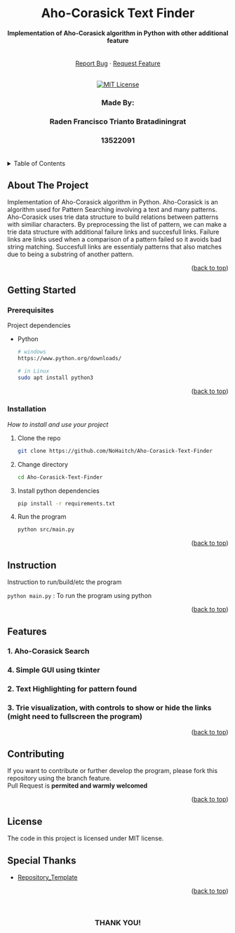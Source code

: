 <!-- Back to Top Link-->
<a name="readme-top"></a>


<br />
<div align="center">
  <h1 align="center">Aho-Corasick Text Finder
</h1>

  <p align="center">
    <h4>Implementation of Aho-Corasick algorithm in Python with other additional feature</h4>
    <br/>
    <a href="https://github.com/NoHaitch/Aho-Corasick-Text-Finder/issues">Report Bug</a>
    ·
    <a href="https://github.com/NoHaitch/Aho-Corasick-Text-Finder/issues">Request Feature</a>
<br>
<br>

[![MIT License][license-shield]][license-url]

  </p>
</div>

<!-- CONTRIBUTOR -->
<div align="center" id="contributor">
  <strong>
    <h3>Made By:</h3>
    <h3>Raden Francisco Trianto Bratadiningrat</h3>
    <h3>13522091</h3>
  </strong>
  <br>
</div>



<!-- TABLE OF CONTENTS -->
<details>
  <summary>Table of Contents</summary>
  <ol>
    <li>
      <a href="#about-the-project">About The Project</a>
    </li>
    <li>
      <a href="#getting-started">Getting Started</a>
      <ul>
        <li><a href="#prerequisites">Prerequisites</a></li>
        <li><a href="#installation">Installation</a></li>
        <li><a href="#instruction">Instruction</a></li>
      </ul>
    </li>
    <li><a href="#features">Features</a></li>
    <li><a href="#contributing">Contributing</a></li>
    <li><a href="#license">License</a></li>
    <li><a href="#special-thanks">Special Thanks</a></li>
  </ol>
</details>


<!-- ABOUT THE PROJECT -->
## About The Project

Implementation of Aho-Corasick algorithm in Python. Aho-Corasick is an algorithm used for Pattern Searching involving a text and many patterns. Aho-Corasick uses trie data structure to build relations between patterns with similiar characters. By preprocessing the list of pattern, we can make a trie data structure with additional failure links and succesfull links. Failure links are links used when a comparison of a pattern failed so it avoids bad string matching. Succesfull links are essentialy patterns that also matches due to being a substring of another pattern.


<p align="right">(<a href="#readme-top">back to top</a>)</p>


<!-- GETTING STARTED -->
## Getting Started

### Prerequisites

Project dependencies  

* Python
  ```sh
  # windows
  https://www.python.org/downloads/

  # in Linux
  sudo apt install python3
  ```

<p align="right">(<a href="#readme-top">back to top</a>)</p>

### Installation

_How to install and use your project_

1. Clone the repo
   ```sh
   git clone https://github.com/NoHaitch/Aho-Corasick-Text-Finder
   ```
2. Change directory
   ```sh
   cd Aho-Corasick-Text-Finder
   ```
3. Install python dependencies
   ```sh
   pip install -r requirements.txt
   ```
4. Run the program
   ```sh
   python src/main.py
   ```


<p align="right">(<a href="#readme-top">back to top</a>)</p>

<!-- INSTURCTION -->
## Instruction
Instruction to run/build/etc the program  

`python main.py` : To run the program using python


<p align="right">(<a href="#readme-top">back to top</a>)</p>

<!-- FEATURES -->
## Features

### 1. Aho-Corasick Search
### 4. Simple GUI using tkinter
### 2. Text Highlighting for pattern found
### 3. Trie visualization, with controls to show or hide the links (might need to fullscreen the program)

<p align="right">(<a href="#readme-top">back to top</a>)</p>


<!-- CONTRIBUTING -->
## Contributing

If you want to contribute or further develop the program, please fork this repository using the branch feature.  
Pull Request is **permited and warmly welcomed**

<p align="right">(<a href="#readme-top">back to top</a>)</p>



<!-- LICENSE -->
## License

The code in this project is licensed under MIT license.  


<!-- SPECIAL THANKS AND/OR CREDITS -->
## Special Thanks
- [Repository_Template](https://github.com/NoHaitch/Repository_Template/)

<p align="right">(<a href="#readme-top">back to top</a>)</p>

<br>
<h3 align="center"> THANK YOU! </h3>

<!-- MARKDOWN LINKS & IMAGES -->
<!-- https://www.markdownguide.org/basic-syntax/#reference-style-links -->
[issues-url]: https://github.com/NoHaitch/Aho-Corasick-Text-Finder/issues
[license-shield]: https://img.shields.io/badge/License-MIT-yellow
[license-url]: https://github.com/NoHaitch/Aho-Corasick-Text-Finder/blob/main/LICENSE
